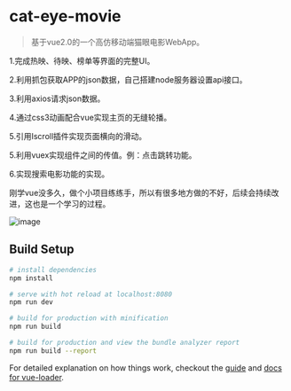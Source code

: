 # cat-eye-movie

> 基于vue2.0的一个高仿移动端猫眼电影WebApp。

1.完成热映、待映、榜单等界面的完整UI。

2.利用抓包获取APP的json数据，自己搭建node服务器设置api接口。

3.利用axios请求json数据。

4.通过css3动画配合vue实现主页的无缝轮播。

5.引用Iscroll插件实现页面横向的滑动。

5.利用vuex实现组件之间的传值。例：点击跳转功能。

6.实现搜索电影功能的实现。

刚学vue没多久，做个小项目练练手，所以有很多地方做的不好，后续会持续改进，这也是一个学习的过程。

![image](https://github.com/840638545@qq.com/origin/raw/master/Screenshots/update3.jpg)

## Build Setup

``` bash
# install dependencies
npm install

# serve with hot reload at localhost:8080
npm run dev

# build for production with minification
npm run build

# build for production and view the bundle analyzer report
npm run build --report
```

For detailed explanation on how things work, checkout the [guide](http://vuejs-templates.github.io/webpack/) and [docs for vue-loader](http://vuejs.github.io/vue-loader).
